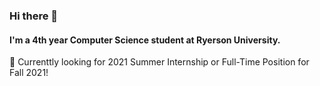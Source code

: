 ### Hi there 👋

#### I'm a 4th year Computer Science student at Ryerson University.

🎯 Currenttly looking for 2021 Summer Internship or Full-Time Position for Fall 2021!


<!--
**austincheung/austincheung** is a ✨ _special_ ✨ repository because its `README.md` (this file) appears on your GitHub profile.

Here are some ideas to get you started:

- 🔭 I’m currently working on ...
- 🌱 I’m currently learning ...
- 👯 I’m looking to collaborate on ...
- 🤔 I’m looking for help with ...
- 💬 Ask me about ...
- 📫 How to reach me: ...
- 😄 Pronouns: ...
- ⚡ Fun fact: ...
-->
